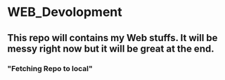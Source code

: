 # WEB_Devolopment

## This repo will contains my Web stuffs. It will be messy right now but it will be great at the end.


### "Fetching Repo to local"



